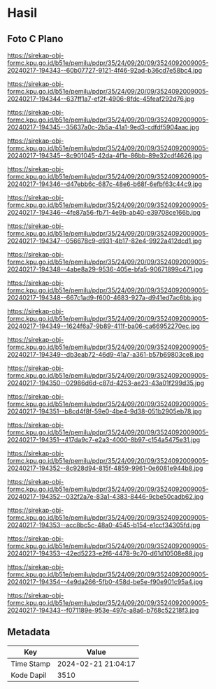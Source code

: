 # Hasil

## Foto C Plano

https://sirekap-obj-formc.kpu.go.id/b51e/pemilu/pdpr/35/24/09/20/09/3524092009005-20240217-194343--60b07727-9121-4f46-92ad-b36cd7e58bc4.jpg

https://sirekap-obj-formc.kpu.go.id/b51e/pemilu/pdpr/35/24/09/20/09/3524092009005-20240217-194344--637ff1a7-ef2f-4906-8fdc-45feaf292d76.jpg

https://sirekap-obj-formc.kpu.go.id/b51e/pemilu/pdpr/35/24/09/20/09/3524092009005-20240217-194345--35637a0c-2b5a-41a1-9ed3-cdfdf5904aac.jpg

https://sirekap-obj-formc.kpu.go.id/b51e/pemilu/pdpr/35/24/09/20/09/3524092009005-20240217-194345--8c901045-42da-4f1e-86bb-89e32cdf4626.jpg

https://sirekap-obj-formc.kpu.go.id/b51e/pemilu/pdpr/35/24/09/20/09/3524092009005-20240217-194346--d47ebb6c-687c-48e6-b68f-6efbf63c44c9.jpg

https://sirekap-obj-formc.kpu.go.id/b51e/pemilu/pdpr/35/24/09/20/09/3524092009005-20240217-194346--4fe87a56-fb71-4e9b-ab40-e39708ce166b.jpg

https://sirekap-obj-formc.kpu.go.id/b51e/pemilu/pdpr/35/24/09/20/09/3524092009005-20240217-194347--056678c9-d931-4b17-82e4-9922a412dcd1.jpg

https://sirekap-obj-formc.kpu.go.id/b51e/pemilu/pdpr/35/24/09/20/09/3524092009005-20240217-194348--4abe8a29-9536-405e-bfa5-90671899c471.jpg

https://sirekap-obj-formc.kpu.go.id/b51e/pemilu/pdpr/35/24/09/20/09/3524092009005-20240217-194348--667c1ad9-f600-4683-927a-d941ed7ac6bb.jpg

https://sirekap-obj-formc.kpu.go.id/b51e/pemilu/pdpr/35/24/09/20/09/3524092009005-20240217-194349--1624f6a7-9b89-411f-ba06-ca66952270ec.jpg

https://sirekap-obj-formc.kpu.go.id/b51e/pemilu/pdpr/35/24/09/20/09/3524092009005-20240217-194349--db3eab72-46d9-41a7-a361-b57b69803ce8.jpg

https://sirekap-obj-formc.kpu.go.id/b51e/pemilu/pdpr/35/24/09/20/09/3524092009005-20240217-194350--02986d6d-c87d-4253-ae23-43a01f299d35.jpg

https://sirekap-obj-formc.kpu.go.id/b51e/pemilu/pdpr/35/24/09/20/09/3524092009005-20240217-194351--b8cd4f8f-59e0-4be4-9d38-051b2905eb78.jpg

https://sirekap-obj-formc.kpu.go.id/b51e/pemilu/pdpr/35/24/09/20/09/3524092009005-20240217-194351--417da9c7-e2a3-4000-8b97-c154a5475e31.jpg

https://sirekap-obj-formc.kpu.go.id/b51e/pemilu/pdpr/35/24/09/20/09/3524092009005-20240217-194352--8c928d94-815f-4859-9961-0e6081e944b8.jpg

https://sirekap-obj-formc.kpu.go.id/b51e/pemilu/pdpr/35/24/09/20/09/3524092009005-20240217-194352--032f2a7e-83a1-4383-8446-9cbe50cadb62.jpg

https://sirekap-obj-formc.kpu.go.id/b51e/pemilu/pdpr/35/24/09/20/09/3524092009005-20240217-194353--acc8bc5c-48a0-4545-b154-e1ccf34305fd.jpg

https://sirekap-obj-formc.kpu.go.id/b51e/pemilu/pdpr/35/24/09/20/09/3524092009005-20240217-194353--42ed5223-e2f6-4478-9c70-d61d10508e88.jpg

https://sirekap-obj-formc.kpu.go.id/b51e/pemilu/pdpr/35/24/09/20/09/3524092009005-20240217-194354--4e9da266-5fb0-458d-be5e-f90e901c95a4.jpg

https://sirekap-obj-formc.kpu.go.id/b51e/pemilu/pdpr/35/24/09/20/09/3524092009005-20240217-194343--f071189e-953e-497c-a8a6-b768c52218f3.jpg


## Metadata

| Key        | Value               |
| ---------- | ------------------- |
| Time Stamp | 2024-02-21 21:04:17 |
| Kode Dapil | 3510                |



